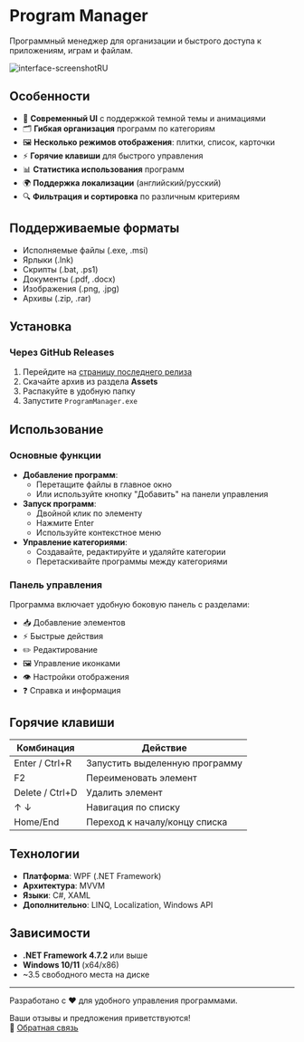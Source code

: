 # Program Manager

Программный менеджер для организации и быстрого доступа к приложениям, играм и файлам.

![interface-screenshotRU](https://github.com/user-attachments/assets/2934d100-936d-4204-b47f-fd81bfcc32b1)

## Особенности

- 🎨 **Современный UI** с поддержкой темной темы и анимациями
- 🗂 **Гибкая организация** программ по категориям
- 🖼 **Несколько режимов отображения**: плитки, список, карточки
- ⚡ **Горячие клавиши** для быстрого управления
- 📊 **Статистика использования** программ
- 🌍 **Поддержка локализации** (английский/русский)
- 🔍 **Фильтрация и сортировка** по различным критериям

## Поддерживаемые форматы

- Исполняемые файлы (.exe, .msi)
- Ярлыки (.lnk)
- Скрипты (.bat, .ps1)
- Документы (.pdf, .docx)
- Изображения (.png, .jpg)
- Архивы (.zip, .rar)

## Установка

### Через GitHub Releases
1. Перейдите на [страницу последнего релиза](https://github.com/MITTORY/ProgramManager/releases/latest)
2. Скачайте архив из раздела **Assets**
3. Распакуйте в удобную папку
4. Запустите `ProgramManager.exe`

## Использование

### Основные функции
- **Добавление программ**:
  - Перетащите файлы в главное окно
  - Или используйте кнопку "Добавить" на панели управления
- **Запуск программ**:
  - Двойной клик по элементу
  - Нажмите Enter
  - Используйте контекстное меню
- **Управление категориями**:
  - Создавайте, редактируйте и удаляйте категории
  - Перетаскивайте программы между категориями

### Панель управления
Программа включает удобную боковую панель с разделами:
- 📥 Добавление элементов
- ⚡ Быстрые действия
- ✏️ Редактирование
- 🖼️ Управление иконками
- 👁️ Настройки отображения
- ❓ Справка и информация

## Горячие клавиши

| Комбинация       | Действие                  |
|------------------|---------------------------|
| Enter / Ctrl+R   | Запустить выделенную программу |
| F2               | Переименовать элемент     |
| Delete / Ctrl+D  | Удалить элемент           |
| ↑ ↓              | Навигация по списку       |
| Home/End         | Переход к началу/концу списка |

## Технологии

- **Платформа**: WPF (.NET Framework)
- **Архитектура**: MVVM
- **Языки**: C#, XAML
- **Дополнительно**: LINQ, Localization, Windows API

## Зависимости

- **.NET Framework 4.7.2** или выше
- **Windows 10/11** (x64/x86)
- ~3.5 свободного места на диске

---

Разработано с ❤️ для удобного управления программами.  

Ваши отзывы и предложения приветствуются!  
📧 [Обратная связь](https://mittory.github.io/FeedBackSite/)
